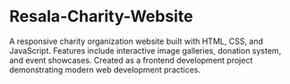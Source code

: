 # Resala-Charity-Website
A responsive charity organization website built with HTML, CSS, and JavaScript. Features include interactive image galleries, donation system, and event showcases. Created as a frontend development project demonstrating modern web development practices.
